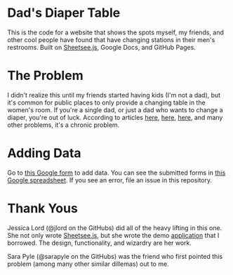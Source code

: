 # Dad's Diaper Table

This is the code for a website that shows the spots myself, my friends, and other cool people have found that have changing stations in their men's restrooms. Built on [Sheetsee.js](https://github.com/jlord/sheetsee.js), Google Docs, and GitHub Pages.

# The Problem

I didn't realize this until my friends started having kids (I'm not a dad), but it's common for public places to only provide a changing table in the women's room. If you're a single dad, or just a dad who wants to change a diaper, you're out of luck. According to articles [here](http://www.mommyish.com/2011/05/18/changing-tables-in-womens-restrooms-how-are-dads-supposed-to-co-parent/), [here](http://blogs.babycenter.com/life_and_home/mens-rooms-why-no-baby-changing-stations/), [here](http://www.nytimes.com/2006/02/05/fashion/sundaystyles/25DIAPERS.html?pagewanted=all&_r=0), and many other problems, it's a chronic problem.

# Adding Data

Go to [this Google form](https://docs.google.com/forms/d/1G7t72PPqLAkzXb6IKm54iMcAwtwUXmqXWvAmKuy8OB8/viewform) to add data. You can see the submitted forms in [this Google spreadsheet](https://docs.google.com/spreadsheet/ccc?key=0Aqf1IOvs1eNMdENHY0FiZllkYXB6cXRRSmpnSWp3Smc&usp=sharing). If you see an error, file an issue in this repository.

# Thank Yous

Jessica Lord (@jlord on the GitHubs) did all of the heavy lifting in this one. She not only wrote [Sheetsee.js](https://github.com/jlord/sheetsee.js), but she wrote the demo [application](http://jlord.github.io/hack-spots/) that I borrowed. The design, functionality, and wizardry are her work.

Sara Pyle (@sarapyle on the GitHubs) was the friend who first pointed this problem (among many other similar dillemas) out to me.
